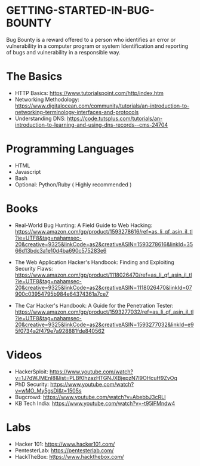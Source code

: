 # GETTING-STARTED-IN-BUG-BOUNTY
Bug Bounty is a reward offered to a person who identifies an error or vulnerability in a computer program or system Identification and reporting of bugs and vulnerability in a responsible way.

# The Basics
  - HTTP Basics: https://www.tutorialspoint.com/http/index.htm
  - Networking Methodology: https://www.digitalocean.com/community/tutorials/an-introduction-to-networking-terminology-interfaces-and-protocols
  - Understanding DNS: https://code.tutsplus.com/tutorials/an-introduction-to-learning-and-using-dns-records--cms-24704

# Programming Languages
  - HTML
  - Javascript 
  - Bash
  - Optional: Python/Ruby ( Highly recommended ) 

# Books 
  - Real-World Bug Hunting: A Field Guide to Web Hacking: https://www.amazon.com/gp/product/1593278616/ref=as_li_qf_asin_il_tl?ie=UTF8&tag=nahamsec-20&creative=9325&linkCode=as2&creativeASIN=1593278616&linkId=3566d13bdc3a1e10d4ba690c575283e6
  
  - The Web Application Hacker's Handbook: Finding and Exploiting Security Flaws: https://www.amazon.com/gp/product/1118026470/ref=as_li_qf_asin_il_tl?ie=UTF8&tag=nahamsec-20&creative=9325&linkCode=as2&creativeASIN=1118026470&linkId=07900c03954795b984e64374361a7ce7

  - The Car Hacker's Handbook: A Guide for the Penetration Tester: https://www.amazon.com/gp/product/1593277032/ref=as_li_qf_asin_il_tl?ie=UTF8&tag=nahamsec-20&creative=9325&linkCode=as2&creativeASIN=1593277032&linkId=e95f0734a2f479e7a928881fde840562

# Videos
  - HackerSploit: https://www.youtube.com/watch?v=1J7dWJMEnl8&list=PLBf0hzazHTGNJXBjepzN7l9OHcuH9ZvOq
  - PhD Security: https://www.youtube.com/watch?v=wMO_My5gsDI&t=1505s
  - Bugcrowd: https://www.youtube.com/watch?v=AbebbJ3cRLI
  - KB Tech India: https://www.youtube.com/watch?v=-t95lFMndw4
 
# Labs
  - Hacker 101: https://www.hacker101.com/
  - PentesterLab: https://pentesterlab.com/
  - HackTheBox: https://www.hackthebox.com/

